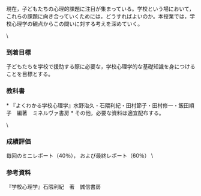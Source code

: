 現在，子どもたちの心理的課題に注目が集まっている。学校という場において，これらの課題に向き合っていくためには，どうすればよいのか。本授業では，学校心理学の観点からこの問いに対する考えを深めていく。


\
### 到着目標
 子どもたちを学校で援助する際に必要な，学校心理学的な基礎知識を身につけることを目標とする。 
### 教科書
 \* 『よくわかる学校心理学』水野治久・石隈利紀・田村節子・田村修一・飯田順子　編著　ミネルヴァ書房 \* その他，必要な資料は適宜配布する。



\
### 成績評価
 毎回のミニレポート（40％）， および最終レポート（60％）
\
### 参考資料
 『学校心理学』石隈利紀　著　誠信書房